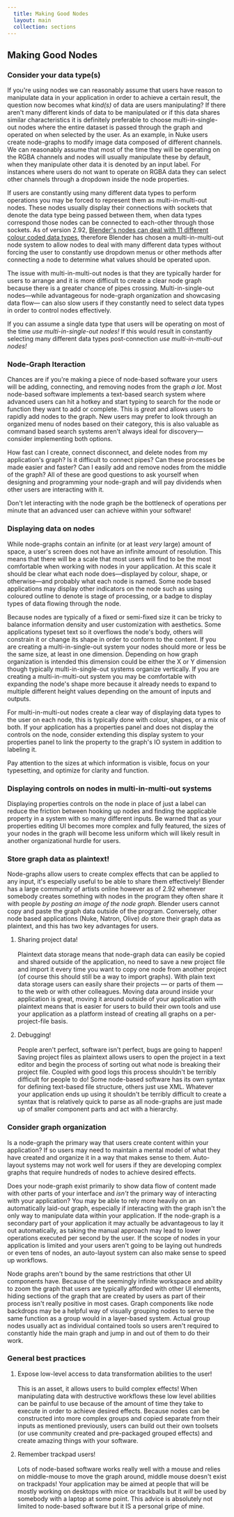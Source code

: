 ```yaml
---
  title: Making Good Nodes
  layout: main
  collection: sections
---
```


## Making Good Nodes

### Consider your data type(s)

If you're using nodes we can reasonably assume that users have reason to manipulate data in your application in order to achieve a certain result, the question now becomes what _kind(s)_ of data are users manipulating?  If there aren't many different kinds of data to be manipulated or if this data shares similar characteristics it is definitely preferable to choose multi-in-single-out nodes where the entire dataset is passed through the graph and operated on when selected by the user.  As an example, in Nuke users create node-graphs to modify image data composed of different channels.  We can reasonably assume that most of the time they will be operating on the RGBA channels and nodes will usually manipulate these by default, when they manipulate other data it is denoted by an input label.  For instances where users do not want to operate on RGBA data they can select other channels through a dropdown inside the node properties.

If users are constantly using many different data types to perform operations you may be forced to represent them as multi-in-multi-out nodes.  These nodes usually display their connections with sockets that denote the data type being passed between them, when data types correspond those nodes can be connected to each-other through those sockets.  As of version 2.92, [Blender's nodes can deal with 11 different colour coded data types](https://docs.blender.org/manual/en/2.92/interface/controls/nodes/parts.html#sockets), therefore Blender has chosen a multi-in-multi-out node system to allow nodes to deal with many different data types without forcing the user to constantly use dropdown menus or other methods after connecting a node to determine what values should be operated upon.

The issue with multi-in-multi-out nodes is that they are typically harder for users to arrange and it is more difficult to create a clear node graph because there is a greater chance of pipes crossing.  Multi-in-single-out nodes—while advantageous for node-graph organization and showcasing data flow— can also slow users if they constantly need to select data types in order to control nodes effectively.

If you can assume a single data type that users will be operating on most of the time _use multi-in-single-out nodes!_  If this would result in constantly selecting many different data types post-connection _use multi-in-multi-out nodes!_

### Node-Graph Iteraction

Chances are if you're making a piece of node-based software your users will be adding, connecting, and removing nodes from the graph _a lot_.  Most node-based software implements a text-based search system where advanced users can hit a hotkey and start typing to search for the node or function they want to add or complete.  This is _great_ and allows users to rapidly add nodes to the graph.  New users may prefer to look through an organized menu of nodes based on their category, this is also valuable as command based search systems aren't always ideal for discovery—consider implementing both options.

How fast can I create, connect disconnect, and delete nodes from my application's graph?  Is it difficult to connect pipes?  Can these processes be made easier and faster?  Can I easily add and remove nodes from the middle of the graph?  All of these are good questions to ask yourself when designing and programming your node-graph and will pay dividends when other users are interacting with it.  

Don't let interacting with the node graph be the bottleneck of operations per minute that an advanced user can achieve within your software!

### Displaying data on nodes

While node-graphs contain an infinite (or at least _very_ large) amount of space, a user's screen does not have an infinite amount of resolution.  This means that there will be a scale that most users will find to be the most comfortable when working with nodes in your application.  At this scale it should be clear what each node does—displayed by colour, shape, or otherwise—and probably what each node is named.  Some node based applications may display other indicators on the node such as using coloured outline to denote is stage of processing, or a badge to display types of data flowing through the node.

Because nodes are typically of a fixed or semi-fixed size it can be tricky to balance information density and user customization with aesthetics.  Some applications typeset text so it overflows the node's body, others will constrain it or change its shape in order to conform to the content.  If you are creating a multi-in-single-out system your nodes should more or less be the same size, at least in one dimension.  Depending on how graph organization is intended this dimension could be either the X or Y dimension though typically multi-in-single-out systems organize vertically.  If you are creating a multi-in-multi-out system you may be comfortable with expanding the node's shape more because it already needs to expand to multiple different height values depending on the amount of inputs and outputs.

For multi-in-multi-out nodes create a clear way of displaying data types to the user on each node, this is typically done with colour, shapes, or a mix of both.  If your application has a properties panel and does not display the controls on the node, consider extending this display system to your properties panel to link the property to the graph's IO system in addition to labeling it.

Pay attention to the sizes at which information is visible, focus on your typesetting, and optimize for clarity and function.

### Displaying controls on nodes in multi-in-multi-out systems

Displaying properties controls on the node in place of just a label can reduce the friction between hooking up nodes and finding the applicable property in a system with so many different inputs.  Be warned that as your properties editing UI becomes more complex and fully featured, the sizes of your nodes in the graph will become less uniform which will likely result in another organizational hurdle for users.

### Store graph data as plaintext!

Node-graphs allow users to create complex effects that can be applied to any input, it's especially useful to be able to share them effectively!  Blender has a large community of artists online however as of 2.92 whenever somebody creates something with nodes in the program they often share it with people _by posting an image of the node graph._  Blender users cannot copy and paste the graph data outside of the program.  Conversely, other node based applications (Nuke, Natron, Olive) _do_ store their graph data as plaintext, and this has two key advantages for users.

1. Sharing project data! <br/> <br/> Plaintext data storage means that node-graph data can easily be copied and shared outside of the application, no need to save a new project file and import it every time you want to copy one node from another project (of course this should still be a way to import graphs). With plain text data storage users can easily share their projects — or parts of them — to the web or with other colleagues.  Moving data around inside your application is great, moving it around outside of your application with plaintext means that is easier for users to build their own tools and use your application as a platform instead of creating all graphs on a per-project-file basis.

2. Debugging! <br/> <br/> People aren't perfect, software isn't perfect, bugs are going to happen!  Saving project files as plaintext allows users to open the project in a text editor and begin the process of sorting out what node is breaking their project file.  Coupled with good logs this process shouldn't be terribly difficult for people to do!  Some node-based software has its own syntax for defining text-based file structure, others just use XML.  Whatever your application ends up using it shouldn't be terribly difficult to create a syntax that is relatively quick to parse as all node-graphs are just made up of smaller component parts and act with a hierarchy.


### Consider graph organization

Is a node-graph the primary way that users create content within your application?  If so users may need to maintain a mental model of what they have created and organize it in a way that makes sense to them.  Auto-layout systems may not work well for users if they are developing complex graphs that require hundreds of nodes to achieve desired effects.

Does your node-graph exist primarily to show data flow of content made with other parts of your interface and _isn't_ the primary way of interacting with your application?  You may be able to rely more heavily on an automatically laid-out graph, especially if interacting with the graph isn't the only way to manipulate data within your application.  If the node-graph is a secondary part of your application it may actually be advantageous to lay it out automatically, as taking the manual approach may lead to lower operations executed per second by the user.  If the scope of nodes in your application is limited and your users aren't going to be laying out hundreds or even tens of nodes, an auto-layout system can also make sense to speed up workflows.

Node graphs aren't bound by the same restrictions that other UI components have.  Because of the seemingly infinite workspace and ability to zoom the graph that users are typically afforded with other UI elements, hiding sections of the graph that are created by users as part of their process isn't really positive in most cases.  Graph components like node backdrops may be a helpful way of visually grouping nodes to serve the same function as a group would in a layer-based system.  Actual group nodes usually act as individual contained tools so users aren't required to constantly hide the main graph and jump in and out of them to do their work.

### General best practices

1. Expose low-level access to data transformation abilities to the user! <br/> <br/> This is an asset, it allows users to build complex effects!  When manipulating data with destructive workflows these low level abilities can be painful to use because of the amount of time they take to execute in order to achieve desired effects.  Because nodes can be constructed into more complex groups and copied separate from their inputs as mentioned previously, users can build out their own toolsets (or use community created and pre-packaged grouped effects) and create amazing things with your software.

2. Remember trackpad users!  <br/> <br/>  Lots of node-based software works really well with a mouse and relies on middle-mouse to move the graph around, middle mouse doesn't exist on trackpads!  Your application may be aimed at people that will be mostly working on desktops with mice or trackballs but it _will_ be used by somebody with a laptop at some point.  This advice is absolutely not limited to node-based software but it IS a personal gripe of mine.